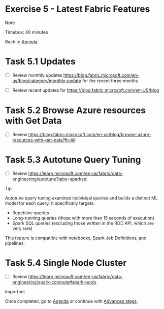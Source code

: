 # Exercise 5 - Latest Fabric Features

> [!NOTE]
> Timebox: 40 minutes
> 
> Back to [Agenda](./../README.md#agenda)


# Task 5.1 Updates
* [ ] Review monthly updates https://blog.fabric.microsoft.com/en-us/blog/category/monthly-update for the recent three months
* [ ] Review recent updates for https://blog.fabric.microsoft.com/en-US/blog 


# Task 5.2 Browse Azure resources with Get Data
* [ ] Review https://blog.fabric.microsoft.com/en-us/blog/browse-azure-resources-with-get-data?ft=All



# Task 5.3 Autotune Query Tuning
* [ ] Review https://learn.microsoft.com/en-us/fabric/data-engineering/autotune?tabs=sparksql

> [!TIP]
> Autotune query tuning examines individual queries and builds a distinct ML model for each query. It specifically targets:
> - Repetitive queries
> - Long-running queries (those with more than 15 seconds of execution)
> - Spark SQL queries (excluding those written in the RDD API, which are very rare)
>
> This feature is compatible with notebooks, Spark Job Definitions, and pipelines.



# Task 5.4 Single Node Cluster
* [ ] Review https://learn.microsoft.com/en-us/fabric/data-engineering/spark-compute#spark-pools


> [!IMPORTANT]
> Once completed, go to [Agenda](./../README.md#agenda) or continue with [Advanced steps](./../extra/extra.md).
